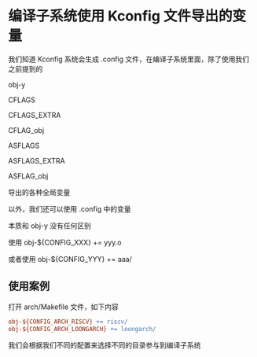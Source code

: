 # 编译子系统使用 Kconfig 文件导出的变量

我们知道 Kconfig 系统会生成 .config 文件，在编译子系统里面，除了使用我们之前提到的

obj-y 

CFLAGS 

CFLAGS_EXTRA

CFLAG_obj

ASFLAGS

ASFLAGS_EXTRA

ASFLAG_obj

导出的各种全局变量

以外，我们还可以使用 .config  中的变量

本质和 obj-y 没有任何区别

使用 obj-${CONFIG_XXX} += yyy.o

或者使用 obj-${CONFIG_YYY} += aaa/

## 使用案例

打开 arch/Makefile 文件，如下内容

```makefile
obj-${CONFIG_ARCH_RISCV} += riscv/
obj-${CONFIG_ARCH_LOONGARCH} += loongarch/
```

我们会根据我们不同的配置来选择不同的目录参与到编译子系统